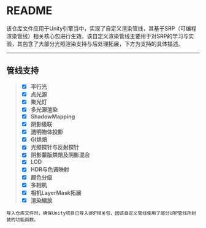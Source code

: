 # README

该仓库文件应用于Unity引擎当中，实现了自定义渲染管线，其基于SRP（可编程渲染管线）相关核心包进行生效。该自定义渲染管线主要用于对SRP的学习与实验，其包含了大部分光照渲染支持与后处理拓展，下方为支持的具体描述。

***

## 管线支持
>- [x] **平行光**
>- [x] **点光源**
>- [x] **聚光灯**
>- [x] **多光源渲染**
>- [x] **ShadowMapping**
>- [x] **阴影级联**
>- [x] **透明物体投影**
>- [x] **GI烘焙**
>- [x] **光照探针与反射探针**
>- [x] **阴影蒙版烘焙及阴影混合**
>- [x] **LOD**
>- [x] **HDR与色调映射**
>- [x] **颜色分级**
>- [x] **多相机**
>- [x] **相机LayerMask拓展**
>- [x] **渲染缩放**

	导入仓库文件时，确保Unity项目已导入URP相关包，因该自定义管线使用了部分URP管线所封装的功能函数。

